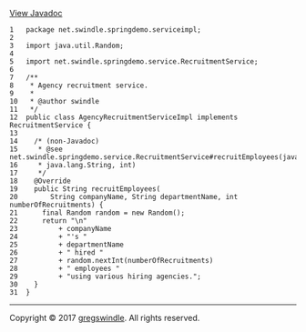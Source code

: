 [View
Javadoc](../../../../../apidocs/net/swindle/springdemo/serviceimpl/AgencyRecruitmentServiceImpl.md)

    1   package net.swindle.springdemo.serviceimpl;
    2   
    3   import java.util.Random;
    4   
    5   import net.swindle.springdemo.service.RecruitmentService;
    6   
    7   /**
    8    * Agency recruitment service.
    9    *
    10   * @author swindle
    11   */
    12  public class AgencyRecruitmentServiceImpl implements RecruitmentService {
    13  
    14    /* (non-Javadoc)
    15     * @see net.swindle.springdemo.service.RecruitmentService#recruitEmployees(java.lang.String,
    16     * java.lang.String, int)
    17     */
    18    @Override
    19    public String recruitEmployees(
    20        String companyName, String departmentName, int numberOfRecruitments) {
    21      final Random random = new Random();
    22      return "\n"
    23          + companyName
    24          + "'s "
    25          + departmentName
    26          + " hired "
    27          + random.nextInt(numberOfRecruitments)
    28          + " employees "
    29          + "using various hiring agencies.";
    30    }
    31  }

-----

Copyright © 2017 [gregswindle](https://github.com/gregswindle). All
rights reserved.
